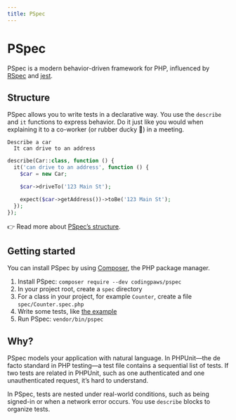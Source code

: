 ```yaml
---
title: PSpec
---
```


# PSpec

PSpec is a modern behavior-driven framework for PHP, influenced by
[RSpec][rspec] and [jest][jest].

[rspec]: https://rspec.info/
[jest]: https://jestjs.io/

## Structure

PSpec allows you to write tests in a declarative way. You use the
`describe` and `it` functions to express behavior. Do it just like you
would when explaining it to a co-worker (or rubber ducky :duck:) in a
meeting.

```plaintext
Describe a car
  It can drive to an address
```

```php
describe(Car::class, function () {
  it('can drive to an address', function () {
    $car = new Car;

    $car->driveTo('123 Main St');

    expect($car->getAddress())->toBe('123 Main St');
  });
});
```

:point_right: Read more about [PSpec’s structure](/structure).

## Getting started

You can install PSpec by using [Composer][composer], the PHP package
manager.

1. Install PSpec: `composer require --dev codingpaws/pspec`
1. In your project root, create a `spec` directory
1. For a class in your project, for example `Counter`, create a file `spec/Counter.spec.php`
1. Write some tests, like [the example](#structure)
1. Run PSpec: `vendor/bin/pspec`

[composer]: https://getcomposer.org/

## Why?

PSpec models your application with natural language. In PHPUnit—the de
facto standard in PHP testing—a test file contains a sequential list of
tests. If two tests are related in PHPUnit, such as one authenticated and
one unauthenticated request, it’s hard to understand.

In PSpec, tests are nested under real-world conditions, such as being
signed-in or when a network error occurs. You use `describe` blocks to
organize tests.
